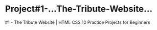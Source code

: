 # Project#1-...The-Tribute-Website...
#1 - The Tribute Website | HTML CSS 10 Practice Projects for Beginners 
